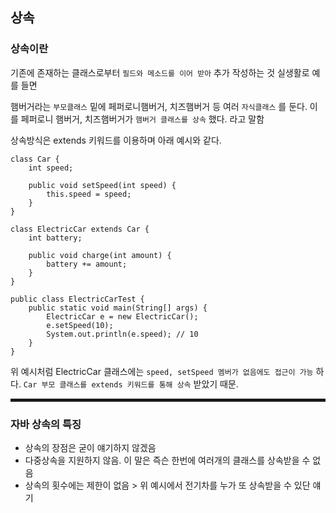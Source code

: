 ## 상속

### 상속이란

기존에 존재하는 클래스로부터 `필드와 메소드를 이어 받아` 추가 작성하는 것
실생활로 예를 들면

햄버거라는 `부모클래스` 밑에 페퍼로니햄버거, 치즈햄버거 등 여러 `자식클래스` 를 둔다.
이를 페퍼로니 햄버거, 치즈햄버거가 `햄버거 클래스를 상속` 했다. 라고 말함

상속방식은 extends 키워드를 이용하며 아래 예시와 같다.

```
class Car {
    int speed;

    public void setSpeed(int speed) {
        this.speed = speed;
    }
}

class ElectricCar extends Car {
    int battery;

    public void charge(int amount) {
        battery += amount;
    }
}

public class ElectricCarTest {
    public static void main(String[] args) {
        ElectricCar e = new ElectricCar();
        e.setSpeed(10);
        System.out.println(e.speed); // 10
    }
}
```

위 예시처럼 ElectricCar 클래스에는 `speed, setSpeed 멤버가 없음에도 접근이 가능` 하다.
`Car 부모 클래스를 extends 키워드를 통해 상속` 받았기 때문.

<hr style="height:5px">

### 자바 상속의 특징

- 상속의 장점은 굳이 얘기하지 않겠음
- 다중상속을 지원하지 않음. 이 말은 즉슨 한번에 여러개의 클래스를 상속받을 수 없음
- 상속의 횟수에는 제한이 없음 > 위 예시에서 전기차를 누가 또 상속받을 수 있단 얘기
